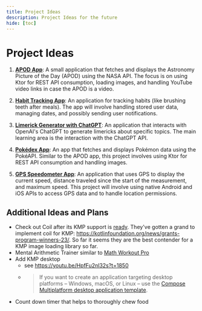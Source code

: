 ```yaml
---
title: Project Ideas
description: Project Ideas for the future
hide: [toc]
---
```


# Project Ideas

1. [**APOD App**](apod.md): A small application that fetches and displays the Astronomy Picture of the Day (APOD) using the NASA API. The
   focus is on using Ktor for REST API consumption, loading images, and handling YouTube video links in case the APOD is a video.

2. [**Habit Tracking App**](habit.md): An application for tracking habits (like brushing teeth after meals). The app will involve handling
   stored user data, managing dates, and possibly sending user notifications.

3. [**Limerick Generator with ChatGPT**](limerick.md): An application that interacts with OpenAI's ChatGPT to generate limericks about
   specific topics. The main learning area is the interaction with the ChatGPT API.

4. [**Pokédex App**](pokedex.md): An app that fetches and displays Pokémon data using the PokéAPI. Similar to the APOD app, this project
   involves using Ktor for REST API consumption and handling images.

5. [**GPS Speedometer App**](speed.md): An application that uses GPS to display the current speed, distance traveled since the start of the
   measurement, and maximum speed. This project will involve using native Android and iOS APIs to access GPS data and to handle location
   permissions.

## Additional Ideas and Plans

- Check out Coil after its KMP support is [ready](https://github.com/coil-kt/coil/issues/842#issuecomment-1622516075). They've gotten a
  grand to implement coil for KMP: https://kotlinfoundation.org/news/grants-program-winners-23/. So far it seems they are the best contender
  for a KMP image loading library so far.
- Mental Arithmetic Trainer similar to [Math Workout Pro](https://play.google.com/store/apps/details?id=io.pro.mathworkout)
- Add KMP desktop
    - see <https://youtu.be/HpfFu2nl32s?t=1850>
    - > If you want to create an application targeting desktop platforms – Windows, macOS, or Linux – use
      the [Compose Multiplatform desktop application template][composeDesktop].
- Count down timer that helps to thoroughly chew food

[composeDesktop]: https://github.com/JetBrains/compose-multiplatform-desktop-template#readme
